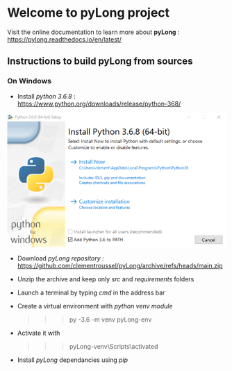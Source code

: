 # Welcome to pyLong project

Visit the online documentation to learn more about **pyLong** : https://pylong.readthedocs.io/en/latest/

## Instructions to build **pyLong** from sources

### On Windows

* Install *python 3.6.8* : https://www.python.org/downloads/release/python-368/

![install python](./captures/install_python.png)

* Download *pyLong repository* : https://github.com/clementroussel/pyLong/archive/refs/heads/main.zip
* Unzip the archive and keep only *src* and *requirements* folders
* Launch a terminal by typing *cmd* in the address bar
* Create a virtual environment with *python venv module*

    >>> py -3.6 -m venv pyLong-env

* Activate it with

   >>> pyLong-venv\Scripts\activated

* Install *pyLong* dependancies using *pip*





